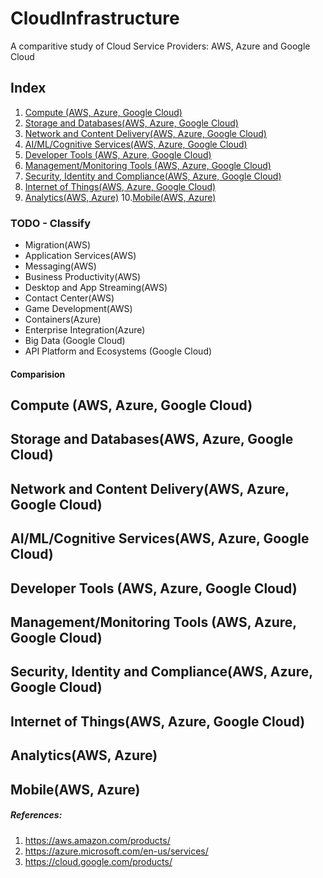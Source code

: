 # CloudInfrastructure

A comparitive study of Cloud Service Providers: AWS, Azure and Google Cloud

## Index
1. [Compute (AWS, Azure, Google Cloud)](#compute)
2. [Storage and Databases(AWS, Azure, Google Cloud)](#databases)
3. [Network and Content Delivery(AWS, Azure, Google Cloud)](#network)
4. [AI/ML/Cognitive Services(AWS, Azure, Google Cloud)](#ai)
5. [Developer Tools (AWS, Azure, Google Cloud)](#devtools)
6. [Management/Monitoring Tools (AWS, Azure, Google Cloud)](#management)
7. [Security, Identity and Compliance(AWS, Azure, Google Cloud)](#security)
8. [Internet of Things(AWS, Azure, Google Cloud)](#iot)
9. [Analytics(AWS, Azure)](#analytics)
10.[Mobile(AWS, Azure)](#mobile)

### TODO - Classify
- Migration(AWS)
- Application Services(AWS)
- Messaging(AWS)
- Business Productivity(AWS)
- Desktop and App Streaming(AWS)
- Contact Center(AWS)
- Game Development(AWS)
- Containers(Azure)
- Enterprise Integration(Azure)
- Big Data (Google Cloud)
- API Platform and Ecosystems (Google Cloud)      

#### Comparision

## Compute (AWS, Azure, Google Cloud) <a name="compute"></a>
## Storage and Databases(AWS, Azure, Google Cloud) <a name="databases"></a>
## Network and Content Delivery(AWS, Azure, Google Cloud) <a name="network"></a>
## AI/ML/Cognitive Services(AWS, Azure, Google Cloud) <a name="ai"></a>
## Developer Tools (AWS, Azure, Google Cloud) <a name="devtools"></a>
## Management/Monitoring Tools (AWS, Azure, Google Cloud) <a name="management"></a>
## Security, Identity and Compliance(AWS, Azure, Google Cloud) <a name="security"></a>
## Internet of Things(AWS, Azure, Google Cloud) <a name="iot"></a>
## Analytics(AWS, Azure) <a name="analytics"></a>
## Mobile(AWS, Azure) <a name="mobile"></a>

##### References:
1. https://aws.amazon.com/products/
2. https://azure.microsoft.com/en-us/services/
3. https://cloud.google.com/products/
